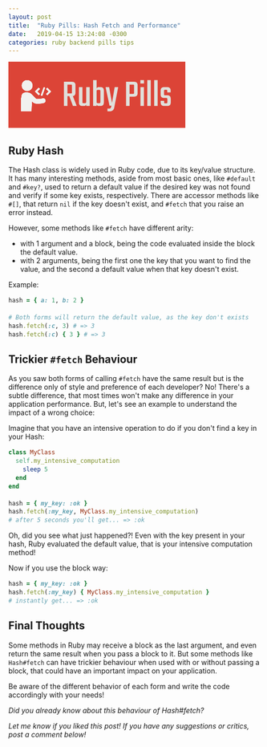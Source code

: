 ```yaml
---
layout: post
title:  "Ruby Pills: Hash Fetch and Performance"
date:   2019-04-15 13:24:08 -0300
categories: ruby backend pills tips
---
```


<img src="/assets/img/ruby_pills.png">

## Ruby Hash 

The Hash class is widely used in Ruby code, due to its key/value structure. It has many interesting methods, aside from most basic ones, like `#default` and `#key?`, used to return a default value if the desired key was not found and verify if some key exists, respectively. There are accessor methods like `#[]`, that return `nil` if the key doesn't exist, and `#fetch` that you raise an error instead.  

However, some methods like `#fetch` have different arity: 
- with 1 argument and a block, being the code evaluated inside the block the default value.
- with 2 arguments, being the first one the key that you want to find the value, and the second a default value when that key doesn't exist.

Example:
```ruby
hash = { a: 1, b: 2 }

# Both forms will return the default value, as the key don't exists
hash.fetch(:c, 3) # => 3
hash.fetch(:c) { 3 } # => 3
```

## Trickier `#fetch` Behaviour

As you saw both forms of calling `#fetch` have the same result but is the difference only of style and preference of each developer? No! There's a subtle difference, that most times won't make any difference in your application performance. But, let's see an example to understand the impact of a wrong choice:

Imagine that you have an intensive operation to do if you don't find a key in your Hash:

```ruby
class MyClass
  self.my_intensive_computation
    sleep 5
  end
end

hash = { my_key: :ok }
hash.fetch(:my_key, MyClass.my_intensive_computation)
# after 5 seconds you'll get... => :ok
```

Oh, did you see what just happened?! Even with the key present in your hash, Ruby evaluated the default value, that is your intensive computation method!

Now if you use the block way:

```ruby
hash = { my_key: :ok }
hash.fetch(:my_key) { MyClass.my_intensive_computation }
# instantly get... => :ok
```

## Final Thoughts

Some methods in Ruby may receive a block as the last argument, and even return the same result when you pass a block to it. But some methods like `Hash#fetch` can have trickier behaviour when used with or without passing a block, that could have an important impact on your application. 

Be aware of the different behavior of each form and write the code accordingly with your needs!

_Did you already know about this behaviour of Hash#fetch?_ 

_Let me know if you liked this post! If you have any suggestions or critics, post a comment below!_
